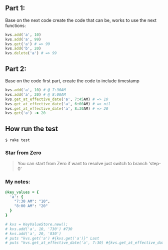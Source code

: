 
## Part 1:
Base on the next code create the code that can be, works to use the next functions:

```ruby
kvs.add('a', 10)
kvs.add('a', 99)
kvs.get('a') # => 99
kvs.add('b', 20) 
kvs.delete('a') # => 99
```


## Part 2:
Base on the code first part, create the code to include timestamp 

```ruby
kvs.add('a', 10) # @ 7:30AM
kvs.add('a', 20) # @ 8:00AM
kvs.get_at_effective_date('a', 7:45AM) # => 10
kvs.get_at_effective_date('a', 6:00AM) # => nil
kvs.get_at_effective_date('a', 8:30AM) # => 20
kvs.get('a') -> 20
```

## How run the test
`$ rake test`

### Star from Zero
> You can start from Zero if want to resolve just switch to branch 'step-0'

### My notes:
```ruby
@key_values = {
  'a': {
    "7:30 AM": "10",
    "8:00 AM": "20"
  }
}

# kvs = KeyValueStore.new();
# kvs.add('a', 10, '730') #730
# kvs.add('a', 20, '830')
# puts "kvs.get('a') #{kvs.get('a')}" Last
# puts "kvs.get_at_effective_date('a', 7:30) #{kvs.get_at_effective_date('a', '730')}"
```
